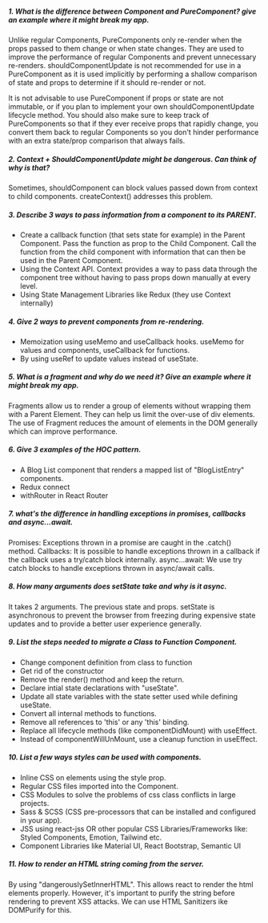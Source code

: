 ##### 1. What is the difference between Component and PureComponent? give an example where it might break my app.

Unlike regular Components, PureComponents only re-render when the props passed to them change or when state changes. They are used to improve the performance of regular Components and prevent unnecessary re-renders. shouldComponentUpdate is not recommended for use in a PureComponent as it is used implicitly by performing a shallow comparison of state and props to determine if it should re-render or not.

It is not advisable to use PureComponent if props or state are not immutable, or if you plan to implement your own shouldComponentUpdate lifecycle method. You should also make sure to keep track of PureComponents so that if they ever receive props that rapidly change, you convert them back to regular Components so you don't hinder performance with an extra state/prop comparison that always fails.

##### 2. Context + ShouldComponentUpdate might be dangerous. Can think of why is that?

Sometimes, shouldComponent can block values passed down from context to child components. createContext() addresses this problem.

##### 3. Describe 3 ways to pass information from a component to its PARENT.

- Create a callback function (that sets state for example) in the Parent Component. Pass the function as prop to the Child Component. Call the function from the child component with information that can then be used in the Parent Component.
- Using the Context API. Context provides a way to pass data through the component tree without having to pass props down manually at every level.
- Using State Management Libraries like Redux (they use Context internally)

##### 4. Give 2 ways to prevent components from re-rendering.

- Memoization using useMemo and useCallback hooks. useMemo for values and components, useCallback for functions.
- By using useRef to update values instead of useState.

##### 5. What is a fragment and why do we need it? Give an example where it might break my app.

Fragments allow us to render a group of elements without wrapping them with a Parent Element. They can help us limit the over-use of div elements. The use of Fragment reduces the amount of elements in the DOM generally which can improve performance.

##### 6. Give 3 examples of the HOC pattern.

- A Blog List component that renders a mapped list of "BlogListEntry" components.
- Redux connect
- withRouter in React Router

##### 7. what's the difference in handling exceptions in promises, callbacks and async...await.

Promises: Exceptions thrown in a promise are caught in the .catch() method.
Callbacks: It is possible to handle exceptions thrown in a callback if the callback uses a try/catch block internally.
async...await: We use try catch blocks to handle exceptions thrown in async/await calls.

##### 8. How many arguments does setState take and why is it async.

It takes 2 arguments. The previous state and props.
setState is asynchronous to prevent the browser from freezing during expensive state updates and to provide a better user experience generally.

##### 9. List the steps needed to migrate a Class to Function Component.

- Change component definition from class to function
- Get rid of the constructor
- Remove the render() method and keep the return.
- Declare intial state declarations with "useState".
- Update all state variables with the state setter used while defining useState.
- Convert all internal methods to functions.
- Remove all references to 'this' or any 'this' binding.
- Replace all lifecycle methods (like componentDidMount) with useEffect.
- Instead of componentWillUnMount, use a cleanup function in useEffect.

##### 10. List a few ways styles can be used with components.

- Inline CSS on elements using the style prop.
- Regular CSS files imported into the Component.
- CSS Modules to solve the problems of css class conflicts in large projects.
- Sass & SCSS (CSS pre-processors that can be installed and configured in your app).
- JSS using react-jss OR other popular CSS Libraries/Frameworks like: Styled Components, Emotion, Tailwind etc.
- Component Libraries like Material UI, React Bootstrap, Semantic UI

##### 11. How to render an HTML string coming from the server.

By using "dangerouslySetInnerHTML". This allows react to render the html elements properly. However, it's important to purify the string before rendering to prevent XSS attacks. We can use HTML Sanitizers ike DOMPurify for this.
